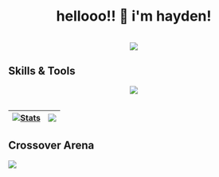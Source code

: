 <h1 align="center">hellooo!! 👋 i'm hayden!</h1>
<p align="center">
  <br>
  <img src="https://lanyard.cnrad.dev/api/478383244186746880">
</p>

## Skills & Tools
<p align="center">
    <img src="https://skillicons.dev/icons?i=discord,bots,github,js,lua,ps,&theme=dark">
    <br>
    <br>
</p>

| <a href="https://github.com/anuraghazra/github-readme-stats"><img align="center" src="https://github-readme-stats.vercel.app/api?username=envisiondev&show_icons=true&include_all_commits=true&theme=buefy&hide_border=true" alt="Stats" /></a> | <a href="https://github.com/anuraghazra/github-readme-stats"><img align="center" src="https://github-readme-stats.vercel.app/api/top-langs/?username=envisiondev&layout=compact&theme=buefy&hide_border=true" /></a> |
| ------------- | ------------- |

## Crossover Arena
<div>
  <a href="https://discord.gg/crossoverarena">
     <img src="https://discord.com/api/guilds/1069170861661225020/widget.png?style=banner3">
  </a>
</div>
